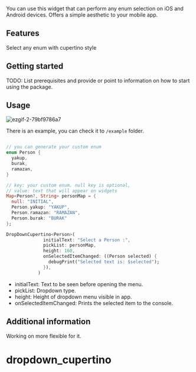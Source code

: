 
<!-- 
This README describes the package. If you publish this package to pub.dev,
this README's contents appear on the landing page for your package.

For information about how to write a good package README, see the guide for
[writing package pages](https://dart.dev/guides/libraries/writing-package-pages). 

For general information about developing packages, see the Dart guide for
[creating packages](https://dart.dev/guides/libraries/create-library-packages)
and the Flutter guide for
[developing packages and plugins](https://flutter.dev/developing-packages). 
-->

You can use this widget that can perform any enum selection on iOS and Android devices. Offers a simple aesthetic to your mobile app.

## Features

Select any enum with cupertino style

## Getting started

TODO: List prerequisites and provide or point to information on how to
start using the package.

## Usage

![ezgif-2-79bf9786a7](https://user-images.githubusercontent.com/13915117/181441046-35d17d06-ae34-492d-8142-3dee280fc62f.gif)

There is an example, you can check it
to `/example` folder. 

```dart

// you can generate your custom enum
enum Person {
  yakup,
  burak,
  ramazan,
}

// key: your custom enum. null key is optional, 
// value: text that will appear on widgets
Map<Person?, String> personMap = {
  null: "INITIAL",
  Person.yakup: "YAKUP",
  Person.ramazan: "RAMAZAN",
  Person.burak: "BURAK"
};

DropDownCupertino<Person>(
              initialText: "Select a Person :",
              pickList: personMap,
              height: 160,
              onSelectedItemChanged: ((Person selected) {
                debugPrint("Selected text is: $selected");
              }),
            )
```

  - initialText: Text to be seen before opening the menu.
  - pickList: Dropdown type.
  - height: Height of dropdown menu visible in app.
  - onSelectedItemChanged: Prints the selected item to the console.

## Additional information

Working on more flexible for it.
# dropdown_cupertino

